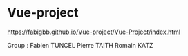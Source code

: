 # Vue-project

https://fabigbb.github.io/Vue-project/Vue-Project/index.html

Group : 
Fabien TUNCEL
Pierre TAITH
Romain KATZ
